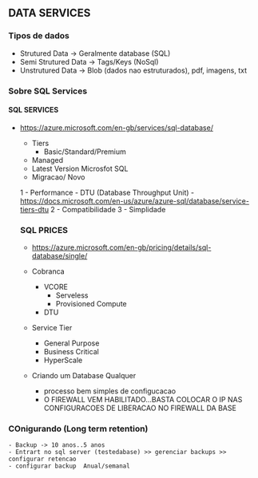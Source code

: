 ## DATA SERVICES

### Tipos de dados
 - Strutured Data -> Geralmente database (SQL)
 - Semi Strutured Data -> Tags/Keys (NoSql)
 - Unstrutured Data -> Blob (dados nao estruturados), pdf, imagens, txt

### Sobre SQL Services

  #### SQL SERVICES
  - https://azure.microsoft.com/en-gb/services/sql-database/
    - Tiers
        - Basic/Standard/Premium
    - Managed
    - Latest Version Microsfot SQL
    - Migracao/ Novo
    
    1 - Performance 
        - DTU (Database Throughput Unit) - https://docs.microsoft.com/en-us/azure/azure-sql/database/service-tiers-dtu
    2 - Compatibilidade 
    3 - Simplidade 

    ### SQL PRICES
    - https://azure.microsoft.com/en-gb/pricing/details/sql-database/single/

    - Cobranca
        - VCORE
            - Serveless
            - Provisioned Compute
        - DTU

    - Service Tier
        - General Purpose
        - Business Critical
        - HyperScale

    - Criando um Database Qualquer
        - processo bem simples de configucacao
        -  O FIREWALL VEM HABILITADO...BASTA COLOCAR O IP NAS CONFIGURACOES DE LIBERACAO NO FIREWALL DA BASE

   ### COnigurando (Long term retention) 
    - Backup -> 10 anos..5 anos
    - Entrart no sql server (testedabase) >> gerenciar backups >> configurar retencao
    - configurar backup  Anual/semanal